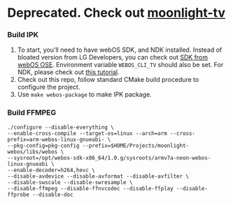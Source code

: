 # Deprecated. Check out [moonlight-tv](https://github.com/mariotaku/moonlight-tv)

### Build IPK

1. To start, you'll need to have webOS SDK, and NDK installed. Instead of bloated version from LG Developers, 
you can check out [SDK from webOS OSE](https://www.webosose.org/docs/tools/sdk/sdk-download/).
Environment variable `WEBOS_CLI_TV` should also be set.
For NDK, please check out [this tutorial](https://github.com/webosbrew/meta-lg-webos-ndk).
2. Check out this repo, follow standard CMake build procedure to configure the project.
3. Use `make webos-package` to make IPK package.


### Build FFMPEG

```
./configure --disable-everything \
--enable-cross-compile --target-os=linux --arch=arm --cross-prefix=arm-webos-linux-gnueabi- \
--pkg-config=pkg-config --prefix=$HOME/Projects/moonlight-webos/libs/webos \
--sysroot=/opt/webos-sdk-x86_64/1.0.g/sysroots/armv7a-neon-webos-linux-gnueabi \
--enable-decoder=h264,hevc \
--disable-avdevice --disable-avformat --disable-avfilter \
--disable-swscale --disable-swresample \
--disable-ffmpeg --disable-ffnvcodec --disable-ffplay --disable-ffprobe --disable-doc
```
